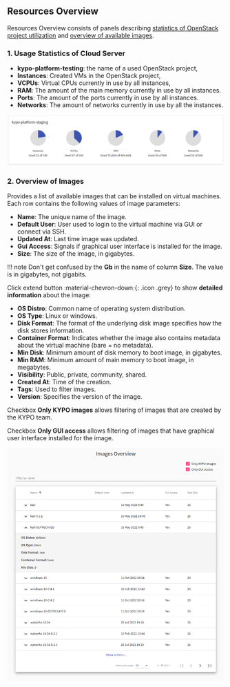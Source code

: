 ## Resources Overview

Resources Overview consists of panels describing [statistics of OpenStack project utilization](#1-usage-statistics-of-cloud-server) and [overview of available images](#2-overview-of-images).

### 1. Usage Statistics of Cloud Server
* **kypo-platform-testing**: the name of a used OpenStack project,
* **Instances**: Created VMs in the OpenStack project,
* **VCPUs**: Virtual CPUs currently in use by all instances,
* **RAM**: The amount of the main memory currently in use by all instances.
* **Ports**: The amount of the ports currently in use by all instances.
* **Networks**: The amount of networks currently in use by all the instances.

![usage-statistics](../../img/user-guide-basic/sandbox-agenda/resources/usage-stats.png)

### 2. Overview of Images
Provides a list of available images that can be installed on virtual machines. Each row contains the following values of image parameters:

* **Name**: The unique name of the image.
* **Default User**: User used to login to the virtual machine via GUI or connect via SSH.
* **Updated At**: Last time image was updated.
* **Gui Access**: Signals if graphical user interface is installed for the image.
* **Size**: The size of the image, in gigabytes.

!!! note
    Don't get confused by the **Gb** in the name of column **Size**. The value is in gigabytes, not gigabits.

Click extend button :material-chevron-down:{: .icon .grey} to show **detailed information** about the image: 

* **OS Distro**: Common name of operating system distribution.
* **OS Type**: Linux or windows.
* **Disk Format**: The format of the underlying disk image specifies how the disk stores information.
* **Container Format**: Indicates whether the image also contains metadata about the virtual machine (bare = no metadata).
* **Min Disk**: Minimum amount of disk memory to boot image, in gigabytes.
* **Min RAM**: Minimum amount of main memory to boot image, in megabytes.
* **Visibility**: Public, private, community, shared.
* **Created At**: Time of the creation.
* **Tags**: Used to filter images.
* **Version**: Specifies the version of the image.

Checkbox **Only KYPO images** allows filtering of images that are created by the KYPO team.

Checkbox **Only GUI access** allows filtering of images that have graphical user interface installed for the image.

![overview-images](../../img/user-guide-basic/sandbox-agenda/resources/overview-images.png)
